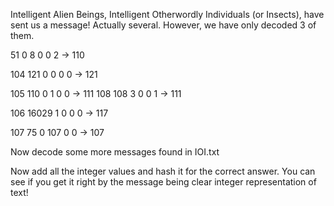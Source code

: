 Intelligent Alien Beings, Intelligent Otherwordly Individuals (or Insects), have sent us a message! Actually several. However, we have only decoded 3 of them.

51 0 8 0 0 2 -> 110

104 121 0 0 0 0 -> 121

105 110 0 1 0 0 -> 111
108 108 3 0 0 1  -> 111

106 16029 1 0 0 0 -> 117

107 75 0 107 0 0 -> 107


Now decode some more messages found in IOI.txt

Now add all the integer values and hash it for the correct answer. 
You can see if you get it right by the message being clear integer representation of text!

